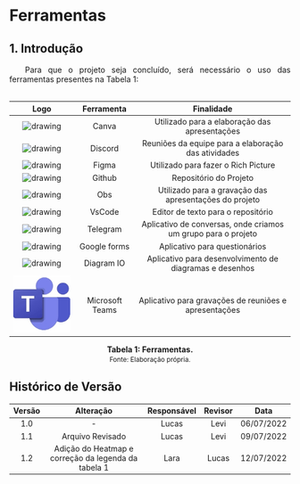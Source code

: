 # Ferramentas

## 1. Introdução

<div style="text-align: justify">
&emsp;&emsp;Para que o projeto seja concluído, será necessário o uso das ferramentas presentes na Tabela 1:
</div>
<br>  

| Logo | Ferramenta | Finalidade |
| :------: | :----------: | :---------------------------------------------------: |
| ![drawing](../assets/ferramentas/Canva.png)    | Canva     | Utilizado para a elaboração das apresentações |
| ![drawing](../assets/ferramentas/discord.png)  | Discord   | Reuniões da equipe para a elaboração das atividades |
| ![drawing](../assets/ferramentas/Figma.png)    | Figma     | Utilizado para fazer o Rich Picture |
| ![drawing](../assets/ferramentas/github.png)   | Github    | Repositório do Projeto |
| ![drawing](../assets/ferramentas/obs.PNG)    | Obs     | Utilizado para a gravação das apresentações do projeto |
| ![drawing](../assets/ferramentas/vscode.png)   | VsCode  | Editor de texto para o repositório |
| ![drawing](../assets/ferramentas/telegram.PNG) | Telegram | Aplicativo de conversas, onde criamos um grupo para o projeto |
| ![drawing](../assets/ferramentas/forms.PNG) | Google forms | Aplicativo para questionários |
| ![drawing](../assets/ferramentas/diagram.PNG) | Diagram IO  | Aplicativo para desenvolvimento de diagramas e desenhos |
| ![drawing](../assets/ferramentas/Teams.png) | Microsoft Teams  | Aplicativo para gravações de reuniões e apresentações |


<figcaption align='center'>
    <b>Tabela 1: Ferramentas.</b>
    <br><small>Fonte: Elaboração própria.</small>
</figcaption>



## Histórico de Versão

| Versão |                Alteração               | Responsável |         Revisor        |  Data |
|:------:|:--------------------------------------:|:-----------:|:----------------------:|:-----:|
|   1.0  |                    -                   |    Lucas   | Levi | 06/07/2022 |
|   1.1  | Arquivo Revisado |    Lucas   | Levi | 09/07/2022 |
|   1.2  | Adição do Heatmap e correção da legenda da tabela 1 | Lara | Lucas | 12/07/2022| 